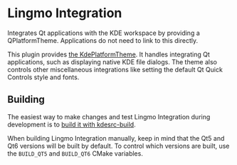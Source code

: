 # Lingmo Integration

Integrates Qt applications with the KDE workspace by providing a QPlatformTheme. Applications do not need to link to this directly.

This plugin provides [the KdePlatformTheme](/qt6/src/platformtheme/kdeplatformtheme.h). It handles integrating Qt applications, such as displaying native KDE file dialogs. The theme also controls other miscellaneous integrations like setting the default Qt Quick Controls style and fonts.

## Building

The easiest way to make changes and test Lingmo Integration during development is to [build it with kdesrc-build](https://community.kde.org/Get_Involved/development/Build_software_with_kdesrc-build).

When building Lingmo Integration manually, keep in mind that the Qt5 and Qt6 versions will be built by default. To control which versions are built, use the `BUILD_QT5` and `BUILD_QT6` CMake variables.
